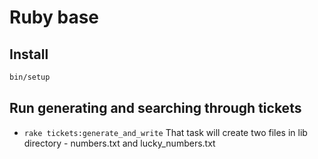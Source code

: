 # Ruby base

## Install

```bash
bin/setup
```

## Run generating and searching through tickets

* `rake tickets:generate_and_write` That task will create two files in lib directory - numbers.txt and lucky_numbers.txt
